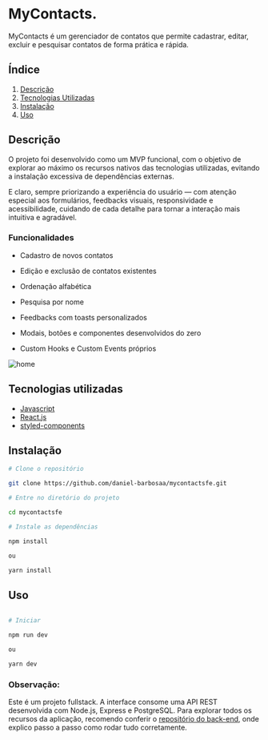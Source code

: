 # MyContacts.

MyContacts é um gerenciador de contatos que permite cadastrar, editar, excluir e pesquisar contatos de forma prática e rápida.

## Índice

1. [Descrição](#descrição)
2. [Tecnologias Utilizadas](#tecnologias-utilizadas)
3. [Instalação](#instalação)
4. [Uso](#uso)

## Descrição

O projeto foi desenvolvido como um MVP funcional, com o objetivo de explorar ao máximo os recursos nativos das tecnologias utilizadas, evitando a instalação excessiva de dependências externas.

E claro, sempre priorizando a experiência do usuário — com atenção especial aos formulários, feedbacks visuais, responsividade e acessibilidade, cuidando de cada detalhe para tornar a interação mais intuitiva e agradável.

### Funcionalidades

- Cadastro de novos contatos

- Edição e exclusão de contatos existentes

- Ordenação alfabética

- Pesquisa por nome

- Feedbacks com toasts personalizados

- Modais, botões e componentes desenvolvidos do zero

- Custom Hooks e Custom Events próprios

<img src="https://github.com/user-attachments/assets/afff0b1a-133b-4344-8e22-32fc2276d595" alt="home">

## Tecnologias utilizadas

- [Javascript](https://developer.mozilla.org/en-US/docs/Web/JavaScript)
- [React.js](https://react.dev)
- [styled-components](https://styled-components.com)

## Instalação

```sh
# Clone o repositório

git clone https://github.com/daniel-barbosaa/mycontactsfe.git

# Entre no diretório do projeto

cd mycontactsfe

# Instale as dependências

npm install

ou

yarn install

```

## Uso

```sh

# Iniciar

npm run dev

ou

yarn dev
```

### Observação:

Este é um projeto fullstack. A interface consome uma API REST desenvolvida com Node.js, Express e PostgreSQL.
Para explorar todos os recursos da aplicação, recomendo conferir o <a href="https://github.com/daniel-barbosaa/mycontactsapi-postgresql" alt>repositório do back-end</a>, onde explico passo a passo como rodar tudo corretamente.
